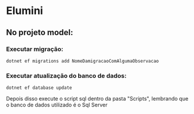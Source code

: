 # Elumini

## No projeto model:

### Executar migração:
`dotnet ef migrations add NomeDamigracaoComAlgumaObservacao`


### Executar atualização do banco de dados:
`dotnet ef database update`


Depois disso execute o script sql dentro da pasta "Scripts", lembrando que o banco de dados utilizado é o Sql Server